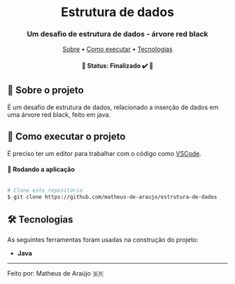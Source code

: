 <h1 align="center" font-weight:bold>
   Estrutura de dados
</h1>

<h3 align="center">
    Um desafio de estrutura de dados - árvore red black
</h3>

<p align="center">
	<a href="#-sobre-o-projeto">Sobre</a> •
 	<a href="#-como-executar-o-projeto">Como executar</a> • 
  <a href="#-tecnologias">Tecnologias</a>
</p>

<h4 align="center"> 
	🚧  Status: Finalizado ✔️ 🚧
</h4>

## :pencil: Sobre o projeto
É um desafio de estrutura de dados, relacionado a inserção de dados em uma árvore red black, feito em java.
	 
## 🚀 Como executar o projeto

É preciso ter um editor para trabalhar com o código como [VSCode](https://code.visualstudio.com/).

#### 🧭 Rodando a aplicação

```bash

# Clone este repositório
$ git clone https://github.com/matheus-de-araujo/estrutura-de-dados

```

## 🛠 Tecnologias

As seguintes ferramentas foram usadas na construção do projeto:

- **Java**


---

Feito por: Matheus de Araújo 🇧🇷
